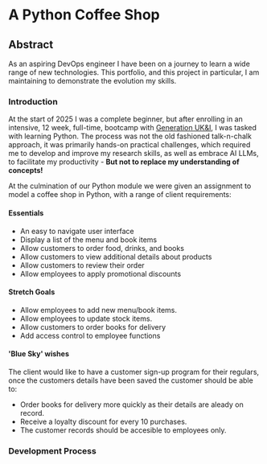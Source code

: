 # A Python Coffee Shop

## Abstract

As an aspiring DevOps engineer I have been on a journey to learn a wide range of new technologies. This portfolio, and this project in particular, I am maintaining to demonstrate the evolution my skills.

### Introduction

At the start of 2025 I was a complete beginner, but after enrolling in an intensive, 12 week, full-time, bootcamp with [Generation UK&I](https://uk.generation.org/), I was tasked with learning Python. The process was not the old fashioned talk-n-chalk approach, it was primarily hands-on practical challenges, which required me to develop and improve my research skills, as well as embrace AI LLMs, to facilitate my productivity - **But not to replace my understanding of concepts!**

At the culmination of our Python module we were given an assignment to model a coffee shop in Python, with a range of client requirements:

#### Essentials
- An easy to navigate user interface
- Display a list of the menu and book items
- Allow customers to order food, drinks, and books
- Allow customers to view additional details about products
- Allow customers to review their order
- Allow employees to apply promotional discounts

#### Stretch Goals
- Allow employees to add new menu/book items.
- Allow employees to update stock items.
- Allow customers to order books for delivery
- Add access control to employee functions

#### 'Blue Sky' wishes
The client would like to have a customer sign-up program for their regulars, once the customers details have been saved the customer should be able to:
- Order books for delivery more quickly as their details are aleady on record.
- Receive a loyalty discount for every 10 purchases.
- The customer records should be accesible to employees only.

### Development Process